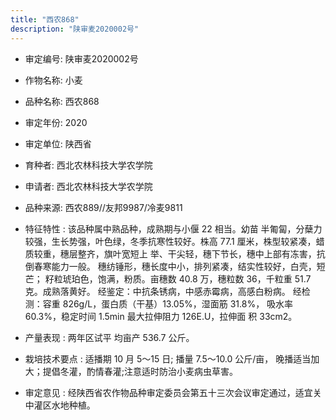 ```yaml
---
title: "西农868"
description: "陕审麦2020002号"
---
```

* 审定编号:  陕审麦2020002号

*  作物名称:  小麦

*  品种名称:  西农868

*  审定年份:  2020

*  审定单位:  陕西省

* 育种者:  西北农林科技大学农学院

*  申请者:  西北农林科技大学农学院

*  品种来源:  西农889//友邦9987/冷麦9811

*  特征特性 : 
该品种属中熟品种，成熟期与小偃 22 相当。幼苗 半匍匐，分蘖力较强，生长势强，叶色绿，冬季抗寒性较好。株高 77.1 厘米，株型较紧凑，蜡质较重，穗层整齐，旗叶宽短上 举、干尖轻，穗下节长，穗中上部有冻害，抗倒春寒能力一般。 穗纺锤形，穗长度中小，排列紧凑，结实性较好，白壳，短芒； 籽粒琥珀色，饱满，粉质。亩穗数 40.8 万，穗粒数 36，千粒重 51.7 克。成熟落黄好。
经鉴定：中抗条锈病，中感赤霉病，高感白粉病。
经检测：容重 826g/L，蛋白质（干基）13.05%，湿面筋 31.8%， 吸水率 60.3%，稳定时间 1.5min 最大拉伸阻力 126E.U，拉伸面 积 33cm2。
 
*  产量表现 : 
两年区试平 均亩产 536.7 公斤。

*  栽培技术要点 : 
适播期 10 月 5～15 日; 播量 7.5～10.0 公斤/亩， 晚播适当加大；提倡冬灌，酌情春灌;注意适时防治小麦病虫草害。

*  审定意见 : 
经陕西省农作物品种审定委员会第五十三次会议审定通过，适宜关中灌区水地种植。
